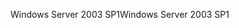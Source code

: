 <span data-ttu-id="c35b1-101">Windows Server 2003 SP1</span><span class="sxs-lookup"><span data-stu-id="c35b1-101">Windows Server 2003 SP1</span></span>